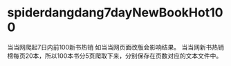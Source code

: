 # spiderdangdang7dayNewBookHot100
当当网爬起7日内前100新书热销
如当当网页面改版会影响结果。
当当网新书热销榜每页20本，所以100本书分5页爬取下来，分别保存在页数对应的文本文件中。
